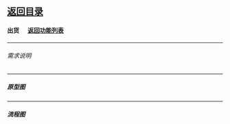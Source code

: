 ## [返回目录](../../readme.md)  
#### 出货 &nbsp;&nbsp;&nbsp;&nbsp; [返回功能列表](../5_Function.md)

---
###### 需求说明

---
##### 原型图

---
##### 流程图